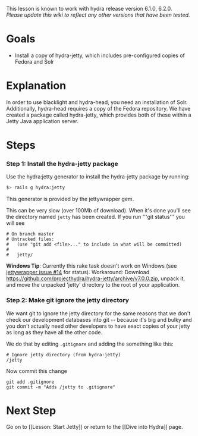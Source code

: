 This lesson is known to work with hydra release version 6.1.0, 6.2.0.   
_Please update this wiki to reflect any other versions that have been tested._

# Goals
* Install a copy of hydra-jetty, which includes pre-configured copies of Fedora and Solr

# Explanation
In order to use blacklight and hydra-head, you need an installation of Solr.  Additionally, hydra-head requires a copy of the Fedora repository.  We have created a package called hydra-jetty, which provides both of these within a Jetty Java application server.

# Steps


### Step 1: Install the hydra-jetty package 

Use the hydra:jetty generator to install the hydra-jetty package by running:

```bash
$> rails g hydra:jetty
```

This generator is provided by the jettywrapper gem.


This can be very slow (over 100Mb of download).  When it's done you'll see the directory named ```jetty``` has been created. If you run '''git status''' you will see 

```text
# On branch master
# Untracked files:
#   (use "git add <file>..." to include in what will be committed)
#
#	jetty/
```

**Windows Tip**:  Currently this rake task doesn't work on Windows (see [jettywrapper issue #14](https://github.com/projecthydra/jettywrapper/issues/14) for status).  Workaround: Download https://github.com/projecthydra/hydra-jetty/archive/v7.0.0.zip, unpack it, and move the unpacked 'jetty' directory to the root of your application.

### Step 2: Make git ignore the jetty directory

We want git to ignore the jetty directory for the same reasons that we don't check our development databases into git -- because it's big and bulky and you don't actually need other developers to have exact copies of your jetty as long as they have all the other code. 

We do that by editing ```.gitignore``` and adding the something like this:

```text
# Ignore jetty directory (from hydra-jetty)
/jetty

```

Now commit this change

```
git add .gitignore
git commit -m "Adds /jetty to .gitignore"
```


# Next Step
Go on to [[Lesson: Start Jetty]] or return to the [[Dive into Hydra]] page.